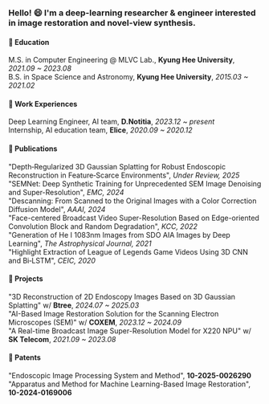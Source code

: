 ### Hello! 😄 I'm a deep-learning researcher & engineer interested in image restoration and novel-view synthesis.

#### :book: Education

M.S. in Computer Engineering @ MLVC Lab., **Kyung Hee University**, _2021.09 ~ 2023.08_  
B.S. in Space Science and Astronomy, **Kyung Hee University**, _2015.03 ~ 2021.02_  

#### :briefcase: Work Experiences

Deep Learning Engineer, AI team, **D.Notitia**, _2023.12 ~ present_  
Internship, AI education team, **Elice**, _2020.09 ~ 2020.12_  

#### :newspaper: Publications

"Depth‑Regularized 3D Gaussian Splatting for Robust Endoscopic Reconstruction in Feature‑Scarce Environments", _Under Review, 2025_  
"SEMNet: Deep Synthetic Training for Unprecedented SEM Image Denoising and Super-Resolution", _EMC, 2024_  
"Descanning: From Scanned to the Original Images with a Color Correction Diffusion Model", _AAAI, 2024_  
"Face-centered Broadcast Video Super-Resolution Based on Edge-oriented Convolution Block and Random Degradation", _KCC, 2022_  
"Generation of He I 1083nm Images from SDO AIA Images by Deep Learning", _The Astrophysical Journal, 2021_  
"Highlight Extraction of League of Legends Game Videos Using 3D CNN and Bi‑LSTM", _CEIC, 2020_ 

#### 🔭 Projects

"3D Reconstruction of 2D Endoscopy Images Based on 3D Gaussian Splatting" w/ **Btree**, _2024.07 ~ 2025.03_   
"AI-Based Image Restoration Solution for the Scanning Electron Microscopes (SEM)" w/ **COXEM**, _2023.12 ~ 2024.09_   
"A Real-time Broadcast Image Super-Resolution Model for X220 NPU" w/ **SK Telecom**, _2021.09 ~ 2023.08_

#### 🌱 Patents

"Endoscopic Image Processing System and Method", **10-2025-0026290**  
"Apparatus and Method for Machine Learning-Based Image Restoration", **10-2024-0169006**

<!--
- 🔭 I’m currently working on ...
- 🌱 I’m currently learning ...
- 👯 I’m looking to collaborate on ...
- 🤔 I’m looking for help with ...
- 💬 Ask me about ...
- 📫 How to reach me: ...
- 😄 Pronouns: ...
- ⚡ Fun fact: ...
-->
